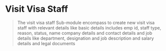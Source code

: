  # Visit Visa Staff

>The visit visa staff Sub-module encompass to create new visit visa staff with relevant details like basic details includes emp id, staff type, reason, status, name company details and contact details and job details like department, designation and job description and salary details and legal documents 